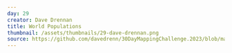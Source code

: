 ```yaml
---
day: 29
creator: Dave Drennan
title: World Populations
thumbnail: /assets/thumbnails/29-dave-drennan.png
source: https://github.com/davedrenn/30DayMappingChallenge.2023/blob/main/Day29.Rmd  # Add a link to your source code here
---
```


